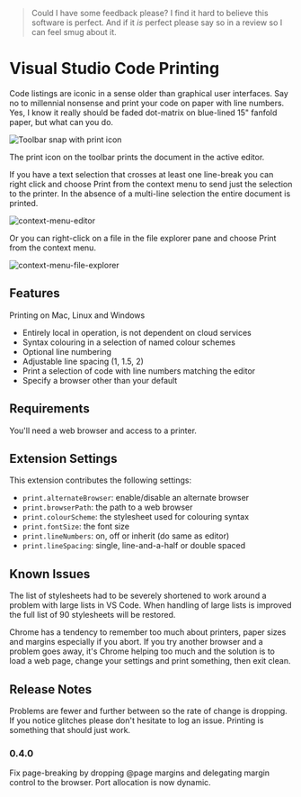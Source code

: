 > Could I have some feedback please? I find it hard to believe this software is perfect. And if it _is_ perfect please say so in a review so I can feel smug about it.

# Visual Studio Code Printing

Code listings are iconic in a sense older than graphical user interfaces. Say no to millennial nonsense and print your code on paper with line numbers. Yes, I know it really should be faded dot-matrix on blue-lined 15" fanfold paper, but what can you do.

![Toolbar snap with print icon](https://user-images.githubusercontent.com/5498936/53408273-d853d480-3a09-11e9-8936-d37189dce8c5.PNG)

The print icon on the toolbar prints the document in the active editor.

If you have a text selection that crosses at least one line-break you can right click and choose Print from the context menu to send just the selection to the printer. In the absence of a multi-line selection the entire document is printed.

![context-menu-editor](https://user-images.githubusercontent.com/5498936/53408378-05a08280-3a0a-11e9-8e88-0088089e0d07.png)

Or you can right-click on a file in the file explorer pane and choose Print from the context menu.

![context-menu-file-explorer](https://user-images.githubusercontent.com/5498936/53408376-05a08280-3a0a-11e9-9912-31e869db64d5.png)

## Features

Printing on Mac, Linux and Windows
* Entirely local in operation, is not dependent on cloud services 
* Syntax colouring in a selection of named colour schemes
* Optional line numbering
* Adjustable line spacing (1, 1.5, 2)
* Print a selection of code with line numbers matching the editor
* Specify a browser other than your default 

## Requirements

You'll need a web browser and access to a printer.

## Extension Settings

This extension contributes the following settings:

* `print.alternateBrowser`: enable/disable an alternate browser
* `print.browserPath`: the path to a web browser
* `print.colourScheme`: the stylesheet used for colouring syntax
* `print.fontSize`: the font size 
* `print.lineNumbers`: on, off or inherit (do same as editor)
* `print.lineSpacing`: single, line-and-a-half or double spaced

## Known Issues

The list of stylesheets had to be severely shortened to work around a problem with large lists in VS Code. When handling of large lists is improved the full list of 90 stylesheets will be restored.

Chrome has a tendency to remember too much about printers, paper sizes and margins especially if you abort. If you try another browser and a problem goes away, it's Chrome helping too much and the solution is to load a web page, change your settings and print something, then exit clean. 

## Release Notes

Problems are fewer and further between so the rate of change is dropping. If you notice glitches please don't hesitate to log an issue. Printing is something that should just work.

### 0.4.0

Fix page-breaking by dropping @page margins and delegating margin control to the browser. 
Port allocation is now dynamic.
